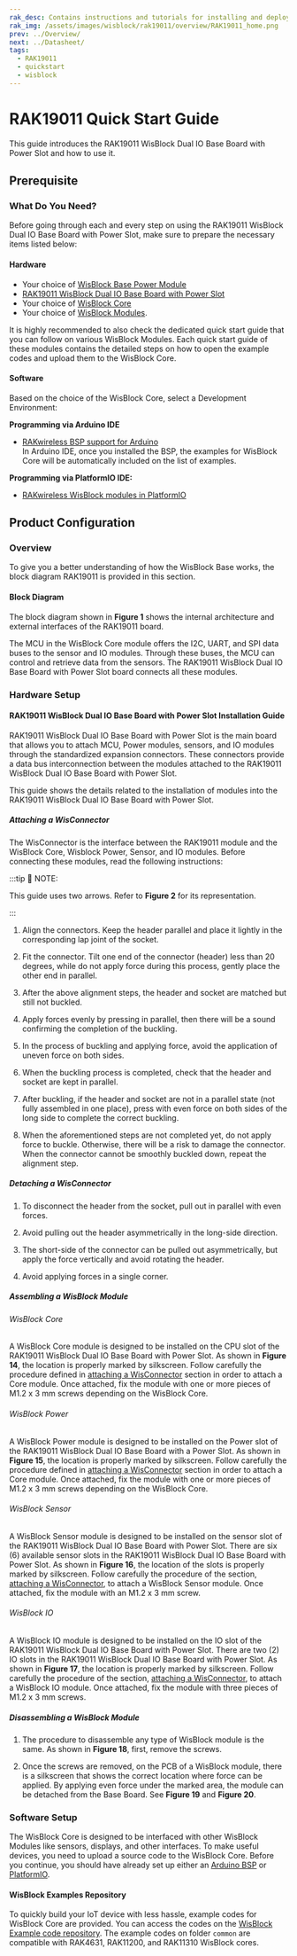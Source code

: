 ```yaml
---
rak_desc: Contains instructions and tutorials for installing and deploying your RAK19011. Instructions are written in a detailed and step-by-step manner for an easier experience in setting up your device. Aside from the hardware configuration, it also contains a software setup that includes detailed example codes that will help you get started.
rak_img: /assets/images/wisblock/rak19011/overview/RAK19011_home.png
prev: ../Overview/
next: ../Datasheet/
tags:
  - RAK19011
  - quickstart
  - wisblock
---
```


# RAK19011 Quick Start Guide

This guide introduces the RAK19011 WisBlock Dual IO Base Board with Power Slot and how to use it. 

## Prerequisite

### What Do You Need?

Before going through each and every step on using the RAK19011 WisBlock Dual IO Base Board with Power Slot, make sure to prepare the necessary items listed below:

#### Hardware

- Your choice of [WisBlock Base Power Module](https://docs.rakwireless.com/Product-Categories/WisBlock/#wisblock-base)
- [RAK19011 WisBlock Dual IO Base Board with Power Slot](https://store.rakwireless.com/products/rak19011-max-base-board-third-generation?utm_source=RAK19011&utm_medium=Document&utm_campaign=BuyFromStore)
- Your choice of [WisBlock Core](https://store.rakwireless.com/collections/wisblock-core)
- Your choice of [WisBlock Modules](https://store.rakwireless.com/pages/wisblock).

It is highly recommended to also check the dedicated quick start guide that you can follow on various WisBlock Modules. Each quick start guide of these modules contains the detailed steps on how to open the example codes and upload them to the WisBlock Core.

#### Software

Based on the choice of the WisBlock Core, select a Development Environment:

<b>Programming via Arduino IDE</b>
- [RAKwireless BSP support for Arduino](https://github.com/RAKWireless/RAKwireless-Arduino-BSP-Index)
<br>In Arduino IDE, once you installed the BSP, the examples for WisBlock Core will be automatically included on the list of examples. 

<b>Programming via PlatformIO IDE:</b>
- [RAKwireless WisBlock modules in PlatformIO](https://github.com/RAKWireless/WisBlock/blob/master/PlatformIO/README.md)


## Product Configuration

### Overview

To give you a better understanding of how the WisBlock Base works, the block diagram RAK19011 is provided in this section.

#### Block Diagram

The block diagram shown in **Figure 1** shows the internal architecture and external interfaces of the RAK19011 board.


<rk-img
  src="/assets/images/wisblock/rak19011/quickstart/rak19011-block-diagram.png"
  width="90%"
  caption="RAK19011 WisBlock Dual IO Base Board with Power Slot block diagram"
/>

The MCU in the WisBlock Core module offers the I2C, UART, and SPI data buses to the sensor and IO modules. Through these buses, the MCU can control and retrieve data from the sensors. The RAK19011 WisBlock Dual IO Base Board with Power Slot board connects all these modules.


### Hardware Setup

#### RAK19011 WisBlock Dual IO Base Board with Power Slot Installation Guide

RAK19011 WisBlock Dual IO Base Board with Power Slot is the main board that allows you to attach MCU, Power modules, sensors, and IO modules through the standardized expansion connectors. These connectors provide a data bus interconnection between the modules attached to the RAK19011 WisBlock Dual IO Base Board with Power Slot.

This guide shows the details related to the installation of modules into the RAK19011 WisBlock Dual IO Base Board with Power Slot.

##### Attaching a WisConnector

The WisConnector is the interface between the RAK19011 module and the WisBlock Core, Wisblock Power, Sensor, and IO modules. Before connecting these modules, read the following instructions:

:::tip 📝 NOTE:

This guide uses two arrows. Refer to **Figure 2** for its representation.

:::

<rk-img
  src="/assets/images/wisblock/rak19011/quickstart/1.arrows.png"
  width="50%"
  caption="Notation within the guide"
/>

1. Align the connectors. Keep the header parallel and place it lightly in the corresponding lap joint of the socket.

<rk-img
  src="/assets/images/wisblock/rak19011/quickstart/2.alignment.png"
  width="75%"
  caption="Alignment of WisConnector"
/>

2. Fit the connector. Tilt one end of the connector (header) less than 20 degrees, while do not apply force during this process, gently place the other end in parallel.

<rk-img
  src="/assets/images/wisblock/rak19011/quickstart/3.header-to-socket.png"
  width="75%"
  caption="Fit the WisConnector’s header inside of the socket"
/>

3. After the above alignment steps, the header and socket are matched but still not buckled.

<rk-img
  src="/assets/images/wisblock/rak19011/quickstart/4.header-matched.png"
  width="75%"
  caption="WisConnector’s header matched inside of the socket"
/>

4. Apply forces evenly by pressing in parallel, then there will be a sound confirming the completion of the buckling.

<rk-img
  src="/assets/images/wisblock/rak19011/quickstart/5.buckle-the-head.png"
  width="75%"
  caption="Apply forces to buckle the heard to the socket "
/>

5. In the process of buckling and applying force, avoid the application of uneven force on both sides.

<rk-img
  src="/assets/images/wisblock/rak19011/quickstart/6.uneven-forces.png"
  width="75%"
  caption="Avoid applying uneven forces"
/>

6. When the buckling process is completed, check that the header and socket are kept in parallel.

<rk-img
  src="/assets/images/wisblock/rak19011/quickstart/7.buckle-header-to-socket.png"
  width="75%"
  caption="Correct way to buckle the WisConnector’s header to the socket"
/>

7. After buckling, if the header and socket are not in a parallel state (not fully assembled in one place), press with even force on both sides of the long side to complete the correct buckling.


<rk-img
  src="/assets/images/wisblock/rak19011/quickstart/8.not-parallel.png"
  width="75%"
  caption="WisConnector’s header is not parallel to the socket"
/>

8. When the aforementioned steps are not completed yet, do not apply force to buckle. Otherwise, there will be a risk to damage the connector. When the connector cannot be smoothly buckled down, repeat the alignment step. 

##### Detaching a WisConnector

1. To disconnect the header from the socket, pull out in parallel with even forces.


<rk-img
  src="/assets/images/wisblock/rak19011/quickstart/9.detach-header.png"
  width="75%"
  caption="Correct way: Applying even forces to detach the header from the socket"
/>

2. Avoid pulling out the header asymmetrically in the long-side direction.

<rk-img
  src="/assets/images/wisblock/rak19011/quickstart/10.wrong-way-of-detaching.png"
  width="60%"
  caption="Wrong way: Applying uneven forces to detach the header from the socket"
/>

3. The short-side of the connector can be pulled out asymmetrically, but apply the force vertically and avoid rotating the header.


<rk-img
  src="/assets/images/wisblock/rak19011/quickstart/11.dont-rotate.png"
  width="60%"
  caption="Wrong way: Do not rotate the header"
/>

4. Avoid applying forces in a single corner.

<rk-img
  src="/assets/images/wisblock/rak19011/quickstart/12.dont-apply-force.png"
  width="55%"
  caption="Wrong way: Do not apply force in a single corner of the header"
/>

#####  Assembling a WisBlock Module

###### WisBlock Core

A WisBlock Core module is designed to be installed on the CPU slot of the RAK19011 WisBlock Dual IO Base Board with Power Slot. As shown in **Figure 14**, the location is properly marked by silkscreen. Follow carefully the procedure defined in [attaching a WisConnector](#attaching-a-wisconnector) section in order to attach a Core module. Once attached, fix the module with one or more pieces of M1.2 x 3&nbsp;mm screws depending on the WisBlock Core. 


<rk-img
  src="/assets/images/wisblock/rak19011/quickstart/rak19001-core-assembly.png"
  width="60%"
  caption="WisBlock Core silkscreen on the RAK19011 Base Board"
/>


###### WisBlock Power

A WisBlock Power module is designed to be installed on the Power slot of the RAK19011 WisBlock Dual IO Base Board with a Power Slot. As shown in **Figure 15**, the location is properly marked by silkscreen. Follow carefully the procedure defined in [attaching a WisConnector](#attaching-a-wisconnector) section in order to attach a Core module. Once attached, fix the module with one or more pieces of M1.2 x 3&nbsp;mm screws depending on the WisBlock Core. 


<rk-img
  src="/assets/images/wisblock/rak19011/quickstart/rak19001-core-assembly.png"
  width="60%"
  caption="WisBlock Power silkscreen on the RAK19011 Base Board"
/>

###### WisBlock Sensor

A WisBlock Sensor module is designed to be installed on the sensor slot of the RAK19011 WisBlock Dual IO Base Board with Power Slot. There are six (6) available sensor slots in the RAK19011 WisBlock Dual IO Base Board with Power Slot. As shown in **Figure 16**, the location of the slots is properly marked by silkscreen. Follow carefully the procedure of the section, [attaching a WisConnector](#attaching-a-wisconnector), to attach a WisBlock Sensor module. Once attached, fix the module with an M1.2 x 3&nbsp;mm screw. 

<rk-img
  src="/assets/images/wisblock/rak19011/quickstart/rak19001-sensor-assembly.png"
  width="60%"
  caption="WisBlock Sensor silkscreen on the RAK19011 Base Board"
/>

###### WisBlock IO

A WisBlock IO module is designed to be installed on the IO slot of the RAK19011 WisBlock Dual IO Base Board with Power Slot. There are two (2) IO slots in the RAK19011 WisBlock Dual IO Base Board with Power Slot. As shown in **Figure 17**, the location is properly marked by silkscreen. Follow carefully the procedure of the section, [attaching a WisConnector](#attaching-a-wisconnector), to attach a WisBlock IO module. Once attached, fix the module with three pieces of M1.2 x 3&nbsp;mm screws. 


<rk-img
  src="/assets/images/wisblock/rak19011/quickstart/rak19001-io-assembly.png"
  width="60%"
  caption="WisBlock IO silkscreen on the RAK19011 Base Board"
/>

##### Disassembling a WisBlock Module

1. The procedure to disassemble any type of WisBlock module is the same. As shown in **Figure 18**, first, remove the screws. 

<rk-img
  src="/assets/images/wisblock/rak19011/quickstart/rak19001-unscrew.png"
  width="60%"
  caption="Removing screws from the WisBlock module"
/>

2. Once the screws are removed, on the PCB of a WisBlock module, there is a silkscreen that shows the correct location where force can be applied. By applying even force under the marked area, the module can be detached from the Base Board. See **Figure 19** and **Figure 20**.


<rk-img
  src="/assets/images/wisblock/rak19011/quickstart/17.detaching-silkscreen.png"
  width="75%"
  caption="Detaching silkscreen on the WisBlock module"
/>


<rk-img
  src="/assets/images/wisblock/rak19011/quickstart/18.detaching-module.png"
  width="65%"
  caption="Applying even forces on the proper location of a WisBlock module to detach the module from the Base Board"
/>

### Software Setup

The WisBlock Core is designed to be interfaced with other WisBlock Modules like sensors, displays, and other interfaces. To make useful devices, you need to upload a source code to the WisBlock Core. 
Before you continue, you should have already set up either an [Arduino BSP](https://github.com/RAKWireless/RAKwireless-Arduino-BSP-Index) or
[PlatformIO](https://github.com/RAKWireless/WisBlock/blob/master/PlatformIO/README.md).

#### WisBlock Examples Repository

To quickly build your IoT device with less hassle, example codes for WisBlock Core are provided. You can access the codes on the [WisBlock Example code repository](https://github.com/RAKWireless/WisBlock/tree/master/examples). The example codes on folder `common` are compatible with RAK4631, RAK11200, and RAK11310 WisBlock cores.

